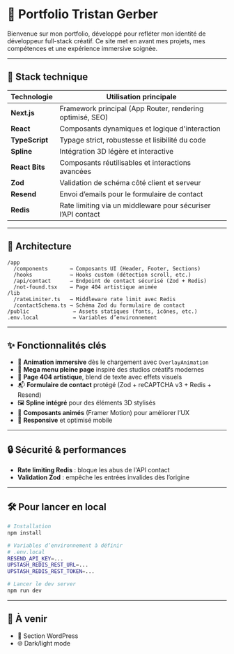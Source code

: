# 💼 Portfolio Tristan Gerber

Bienvenue sur mon portfolio, développé pour refléter mon identité de développeur full-stack créatif. Ce site met en avant mes projets, mes compétences et une expérience immersive soignée.

---

## 🚀 Stack technique

| Technologie       | Utilisation principale                                      |
|-------------------|--------------------------------------------------------------|
| **Next.js**       | Framework principal (App Router, rendering optimisé, SEO)    |
| **React**         | Composants dynamiques et logique d'interaction               |
| **TypeScript**    | Typage strict, robustesse et lisibilité du code              |
| **Spline**        | Intégration 3D légère et interactive                         |
| **React Bits**    | Composants réutilisables et interactions avancées            |
| **Zod**           | Validation de schéma côté client et serveur                  |
| **Resend**        | Envoi d’emails pour le formulaire de contact                 |
| **Redis**         | Rate limiting via un middleware pour sécuriser l’API contact |

---

## 📂 Architecture

```
/app
  /components       → Composants UI (Header, Footer, Sections)
  /hooks            → Hooks custom (détection scroll, etc.)
  /api/contact      → Endpoint de contact sécurisé (Zod + Redis)
  /not-found.tsx    → Page 404 artistique animée
/lib
  /rateLimiter.ts   → Middleware rate limit avec Redis
  /contactSchema.ts → Schéma Zod du formulaire de contact
/public              → Assets statiques (fonts, icônes, etc.)
.env.local           → Variables d’environnement
```

---

## ✨ Fonctionnalités clés

- 🎨 **Animation immersive** dès le chargement avec `OverlayAnimation`
- 🧭 **Mega menu pleine page** inspiré des studios créatifs modernes
- 📄 **Page 404 artistique**, blend de texte avec effets visuels
- 📬 **Formulaire de contact** protégé (Zod + reCAPTCHA v3 + Redis + Resend)
- 🖼️ **Spline intégré** pour des éléments 3D stylisés
- 🧠 **Composants animés** (Framer Motion) pour améliorer l’UX
- 📱 **Responsive** et optimisé mobile

---

## 🔒 Sécurité & performances

- **Rate limiting Redis** : bloque les abus de l'API contact
- **Validation Zod** : empêche les entrées invalides dès l’origine

---

## 🛠️ Pour lancer en local

```bash
# Installation
npm install

# Variables d’environnement à définir
# .env.local
RESEND_API_KEY=...
UPSTASH_REDIS_REST_URL=...
UPSTASH_REDIS_REST_TOKEN=...

# Lancer le dev server
npm run dev
```

---

## 📌 À venir

- 🎯 Section WordPress
- 🌐 Dark/light mode
